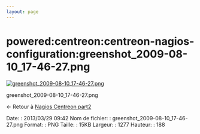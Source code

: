 ```yaml
---
layout: page
---
```


powered:centreon:centreon-nagios-configuration:greenshot\_2009-08-10\_17-46-27.png
==================================================================================

[![greenshot\_2009-08-10\_17-46-27.png](../../..//assets/media/powered/centreon/centreon-nagios-configuration/greenshot_2009-08-10_17-46-27.png@cache=&w=900&h=132 "greenshot_2009-08-10_17-46-27.png")](../../..//assets/media/powered/centreon/centreon-nagios-configuration/greenshot_2009-08-10_17-46-27.png@cache= "Afficher le fichier original")

greenshot\_2009-08-10\_17-46-27.png

← Retour à [Nagios Centreon
part2](../../../../centreon/nagios-centreon-part2.html "centreon:nagios-centreon-part2")

Date:
:   2013/03/29 09:42
Nom de fichier:
:   greenshot\_2009-08-10\_17-46-27.png
Format:
:   PNG
Taille:
:   15KB
Largeur:
:   1277
Hauteur:
:   188

